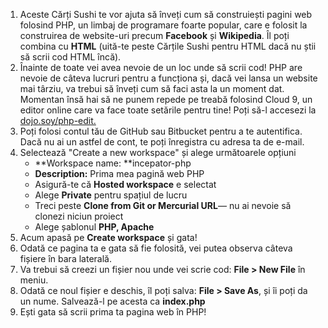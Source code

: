 1. Aceste Cărți Sushi te vor ajuta să înveți cum să construiești pagini web folosind PHP, un limbaj de programare foarte popular, care e folosit la construirea de website-uri precum **Facebook** și **Wikipedia**. Îl poți combina cu **HTML** \(uită-te peste Cărțile Sushi pentru HTML dacă nu știi să scrii cod HTML încă\).
2. Înainte de toate vei avea nevoie de un loc unde să scrii cod! PHP are nevoie de câteva lucruri pentru a funcționa și, dacă vei lansa un website mai târziu, va trebui să înveți cum să faci asta la un moment dat. Momentan însă hai să ne punem repede pe treabă folosind Cloud 9, un editor online care va face toate setările pentru tine! Poți să-l accesezi la [dojo.soy/php-edit.](http://dojo.soy/php-edit)
3. Poți folosi contul tău de GitHub sau Bitbucket pentru a te autentifica. Dacă nu ai un astfel de cont, te poți înregistra cu adresa ta de e-mail.
4. Selectează "Create a new workspace" și alege următoarele opțiuni
   * **Workspace name: **incepator-php
   * **Description:** Prima mea pagină web PHP
   * Asigură-te că **Hosted workspace** e selectat
   * Alege **Private** pentru spațiul de lucru
   * Treci peste **Clone from Git or Mercurial URL**— nu ai nevoie să clonezi niciun proiect
   * Alege  șablonul **PHP, Apache**
5. Acum apasă pe **Create workspace** și gata!
6. Odată ce pagina ta e gata să fie folosită, vei putea observa câteva fișiere în bara laterală. 
7. Va trebui să creezi un fișier nou unde vei scrie cod: **File &gt; New File** în meniu. 
8. Odată ce noul fișier e deschis, îl poți salva: **File &gt; Save As**, și îi poți da un nume. Salvează-l pe acesta ca **index.php**
9. Ești gata să scrii prima ta pagina web în PHP! 




